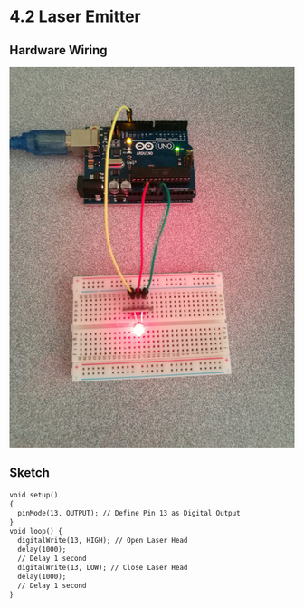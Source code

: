 # 4.2 Laser Emitter

## Hardware Wiring
![Image](../../Examples/sensor-kit-for-arduino/007_laseremitter.jpg)

## Sketch
```
void setup()
{
  pinMode(13, OUTPUT); // Define Pin 13 as Digital Output
}
void loop() {
  digitalWrite(13, HIGH); // Open Laser Head
  delay(1000);
  // Delay 1 second
  digitalWrite(13, LOW); // Close Laser Head
  delay(1000);
  // Delay 1 second
}
```
